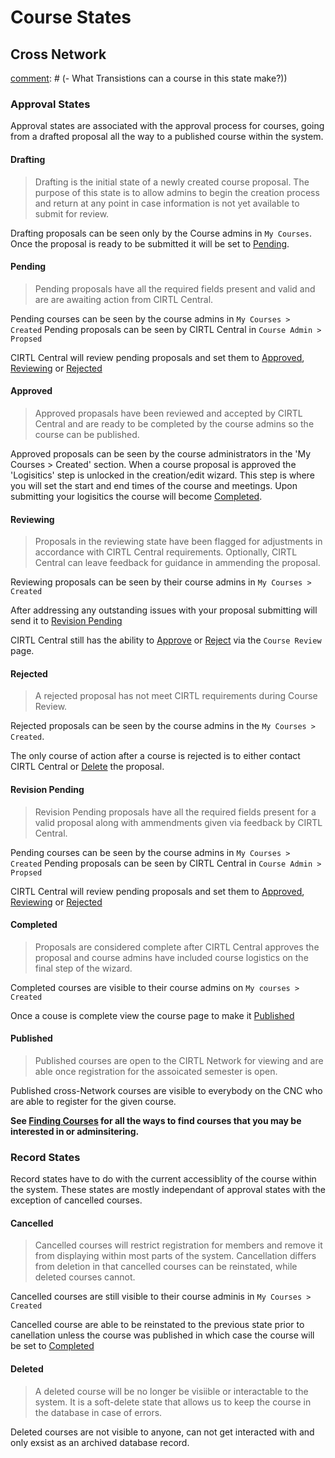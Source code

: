 # Course States

## Cross Network

[comment]: # (Approval State Template)
[comment]: # (- Who can see the course in this state?)
[comment]: # (- Where is this course displayed while in this state?)
[comment]: # (- What Transistions can a course in this state make?))

### Approval States
Approval states are associated with the approval process for courses, going from a drafted proposal all the way to a published course within the system.

#### Drafting
> Drafting is the initial state of a newly created course proposal. The purpose of this state is to allow admins to begin the creation process and return at any point in case information is not yet available to submit for review.

Drafting proposals can be seen only by the Course admins in `My Courses`. 
Once the proposal is ready to be submitted it will be set to [Pending](#pending).

#### Pending
> Pending proposals have all the required fields present and valid and are are awaiting action from CIRTL Central.

Pending courses can be seen by the course admins in `My Courses > Created`
Pending proposals can be seen by CIRTL Central in `Course Admin > Propsed`

CIRTL Central will review pending proposals and set them to [Approved](#approved), [Reviewing](#reviewing) or [Rejected](#rejected)

#### Approved
> Approved propasals have been reviewed and accepted by CIRTL Central and are ready to be completed by the course admins so the course can be published.

Approved proposals can be seen by the course administrators in the 'My Courses > Created' section. When a course proposal is approved the 'Logisitics' step is unlocked in the creation/edit wizard. This step is where you will set the start and end times of the course and meetings. Upon submitting your logisitics the course will become [Completed](#completed).


#### Reviewing
> Proposals in the reviewing state have been flagged for adjustments in accordance with CIRTL Central requirements. Optionally, CIRTL Central can leave feedback for guidance in ammending the proposal.

Reviewing proposals can be seen by their course admins in `My Courses > Created`

After addressing any outstanding issues with your proposal submitting will send it to [Revision Pending](#revision-pending)

CIRTL Central still has the ability to [Approve](#approved) or [Reject](#reject) via the `Course Review` page.

#### Rejected
> A rejected proposal has not meet CIRTL requirements during Course Review.

Rejected proposals can be seen by the course admins in the `My Courses > Created`.

The only course of action after a course is rejected is to either contact CIRTL Central or [Delete](#deleted) the proposal.


#### Revision Pending
> Revision Pending proposals have all the required fields present for a valid proposal along with ammendments given via feedback by CIRTL Central. 

Pending courses can be seen by the course admins in `My Courses > Created`
Pending proposals can be seen by CIRTL Central in `Course Admin > Propsed`

CIRTL Central will review pending proposals and set them to [Approved](#approved), [Reviewing](#reviewing) or [Rejected](#rejected)

#### Completed
> Proposals are considered complete after CIRTL Central approves the proposal and course admins have included course logistics on the final step of the wizard. 

Completed courses are visible to their course admins on `My courses > Created`

Once a couse is complete view the course page to make it [Published](#published)

#### Published
> Published courses are open to the CIRTL Network for viewing and are able once registration for the assoicated semester is open.

Published cross-Network courses are visible to everybody on the CNC who are able to register for the given course.

**See [Finding Courses](/1.0.0/courses/finding-courses) for all the ways to find courses that you may be interested in or adminsitering.**

### Record States
Record states have to do with the current accessiblity of the course within the system. These states are mostly independant of approval states with the exception of cancelled courses.

#### Cancelled
> Cancelled courses will restrict registration for members and remove it from displaying within most parts of the system. Cancellation differs from deletion in that cancelled courses can be reinstated, while deleted courses cannot.

Cancelled courses are still visible to their course adminis in `My Courses > Created`

Cancelled course are able to be reinstated to the previous state prior to canellation unless the course was published in which case the course will be set to [Completed](#completed)

#### Deleted
> A deleted course will be no longer be visiible or interactable to the system. It is a soft-delete state that allows us to keep the course in the database in case of errors.

Deleted courses are not visible to anyone, can not get interacted with and only exsist as an archived database record.